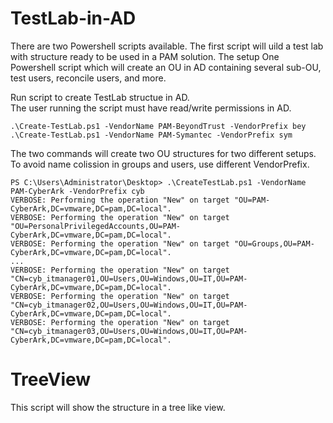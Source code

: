 # TestLab-in-AD
There are two Powershell scripts available. 
The first script will uild a test lab with structure ready to be used in a PAM solution. The setup One Powershell script which will create an OU in AD containing several sub-OU, test users, reconcile users, and more.

Run script to create TestLab structue in AD.</br>
The user running the script must have read/write permissions in AD.

```
.\Create-TestLab.ps1 -VendorName PAM-BeyondTrust -VendorPrefix bey
.\Create-TestLab.ps1 -VendorName PAM-Symantec -VendorPrefix sym
```

The two commands will create two OU structures for two different setups.
To avoid name colission in groups and users, use different VendorPrefix.

```
PS C:\Users\Administrator\Desktop> .\CreateTestLab.ps1 -VendorName PAM-CyberArk -VendorPrefix cyb
VERBOSE: Performing the operation "New" on target "OU=PAM-CyberArk,DC=vmware,DC=pam,DC=local".
VERBOSE: Performing the operation "New" on target "OU=PersonalPrivilegedAccounts,OU=PAM-CyberArk,DC=vmware,DC=pam,DC=local".
VERBOSE: Performing the operation "New" on target "OU=Groups,OU=PAM-CyberArk,DC=vmware,DC=pam,DC=local".
...
VERBOSE: Performing the operation "New" on target "CN=cyb_itmanager01,OU=Users,OU=Windows,OU=IT,OU=PAM-CyberArk,DC=vmware,DC=pam,DC=local".
VERBOSE: Performing the operation "New" on target "CN=cyb_itmanager02,OU=Users,OU=Windows,OU=IT,OU=PAM-CyberArk,DC=vmware,DC=pam,DC=local".
VERBOSE: Performing the operation "New" on target "CN=cyb_itmanager03,OU=Users,OU=Windows,OU=IT,OU=PAM-CyberArk,DC=vmware,DC=pam,DC=local".
```

# TreeView

This script will show the structure in a tree like view.

